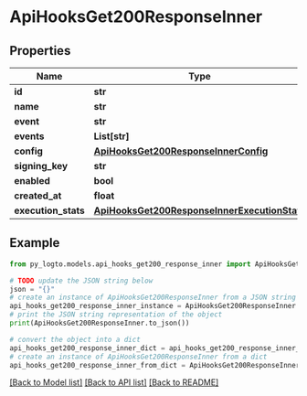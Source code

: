 # ApiHooksGet200ResponseInner


## Properties

Name | Type | Description | Notes
------------ | ------------- | ------------- | -------------
**id** | **str** |  | 
**name** | **str** |  | 
**event** | **str** |  | 
**events** | **List[str]** |  | 
**config** | [**ApiHooksGet200ResponseInnerConfig**](ApiHooksGet200ResponseInnerConfig.md) |  | 
**signing_key** | **str** |  | 
**enabled** | **bool** |  | 
**created_at** | **float** |  | 
**execution_stats** | [**ApiHooksGet200ResponseInnerExecutionStats**](ApiHooksGet200ResponseInnerExecutionStats.md) |  | [optional] 

## Example

```python
from py_logto.models.api_hooks_get200_response_inner import ApiHooksGet200ResponseInner

# TODO update the JSON string below
json = "{}"
# create an instance of ApiHooksGet200ResponseInner from a JSON string
api_hooks_get200_response_inner_instance = ApiHooksGet200ResponseInner.from_json(json)
# print the JSON string representation of the object
print(ApiHooksGet200ResponseInner.to_json())

# convert the object into a dict
api_hooks_get200_response_inner_dict = api_hooks_get200_response_inner_instance.to_dict()
# create an instance of ApiHooksGet200ResponseInner from a dict
api_hooks_get200_response_inner_from_dict = ApiHooksGet200ResponseInner.from_dict(api_hooks_get200_response_inner_dict)
```
[[Back to Model list]](../README.md#documentation-for-models) [[Back to API list]](../README.md#documentation-for-api-endpoints) [[Back to README]](../README.md)


